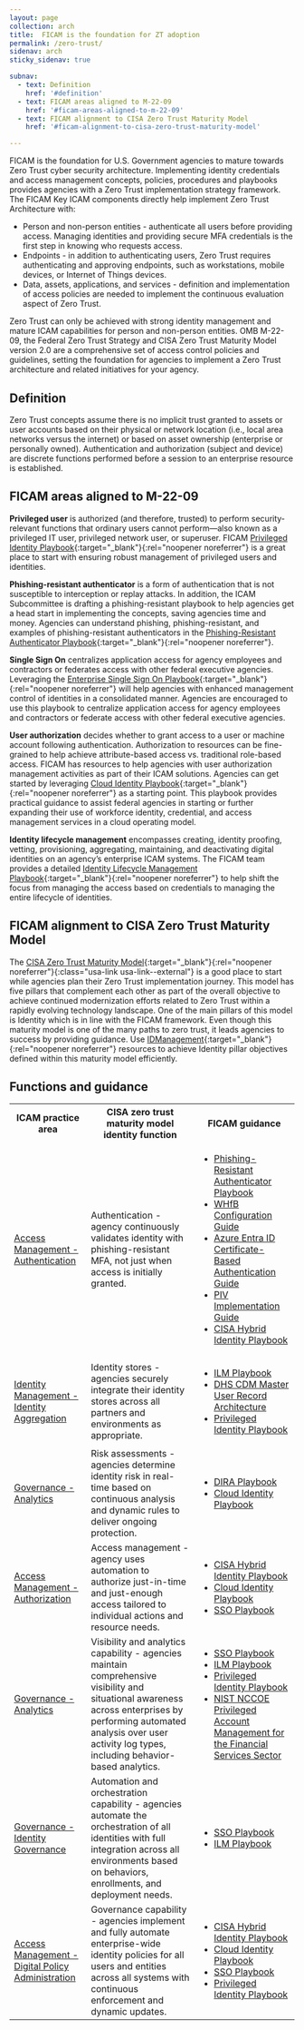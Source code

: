 ```yaml
---
layout: page
collection: arch
title:  FICAM is the foundation for ZT adoption
permalink: /zero-trust/
sidenav: arch
sticky_sidenav: true

subnav:
  - text: Definition
    href: '#definition'
  - text: FICAM areas aligned to M-22-09
    href: '#ficam-areas-aligned-to-m-22-09'
  - text: FICAM alignment to CISA Zero Trust Maturity Model
    href: '#ficam-alignment-to-cisa-zero-trust-maturity-model'

---
```


FICAM is the foundation for U.S. Government agencies to mature towards Zero Trust cyber security architecture. Implementing identity credentials and access management concepts, policies, procedures and playbooks provides agencies with a Zero Trust implementation strategy framework. The FICAM Key ICAM components directly help implement Zero Trust Architecture with:
 
  - Person and non-person entities - authenticate all users before providing access. Managing identities and providing secure MFA credentials is the first step in knowing who requests access.
  - Endpoints - in addition to authenticating users, Zero Trust requires authenticating and approving endpoints, such as workstations, mobile devices, or Internet of Things devices.
  - Data, assets, applications, and services - definition and implementation of access policies are needed to implement the continuous evaluation aspect of Zero Trust.

Zero Trust can only be achieved with strong identity management and mature ICAM capabilities for person and non-person entities.  OMB M-22-09, the Federal Zero Trust Strategy and CISA Zero Trust Maturity Model version 2.0 are a comprehensive set of access control policies and guidelines, setting the foundation for agencies to implement a Zero Trust architecture and related initiatives for your agency.

## Definition
Zero Trust concepts assume there is no implicit trust granted to assets or user accounts based on their physical or network location (i.e., local area networks versus the internet) or based on asset ownership (enterprise or personally owned). Authentication and authorization (subject and device) are discrete functions performed before a session to an enterprise resource is established.

## FICAM areas aligned to M-22-09
**Privileged user** is authorized (and therefore, trusted) to perform security-relevant functions that ordinary users cannot perform—also known as a privileged IT user, privileged network user, or superuser. FICAM [Privileged Identity Playbook]({{site.baseurl}}/playbooks/pam/){:target="_blank"}{:rel="noopener noreferrer"} is a great place to start with ensuring robust management of privileged users and identities.

**Phishing-resistant authenticator** is a form of authentication that is not susceptible to interception or replay attacks. In addition, the ICAM Subcommittee is drafting a phishing-resistant playbook to help agencies get a head start in implementing the concepts, saving agencies time and money. Agencies can understand phishing, phishing-resistant, and examples of phishing-resistant authenticators in the [Phishing-Resistant Authenticator Playbook]({{site.baseurl}}/playbooks/altauthn/){:target="_blank"}{:rel="noopener noreferrer"}.

**Single Sign On** centralizes application access for agency employees and contractors or federates access with other federal executive agencies. Leveraging the [Enterprise Single Sign On Playbook]({{site.baseurl}}/playbooks/sso/){:target="_blank"}{:rel="noopener noreferrer"} will help agencies with enhanced management control of identities in a consolidated manner. Agencies are encouraged to use this playbook to centralize application access for agency employees and contractors or federate access with other federal executive agencies.

**User authorization** decides whether to grant access to a user or machine account following authentication. Authorization to resources can be fine-grained to help achieve attribute-based access vs. traditional role-based access. FICAM has resources to help agencies with user authorization management activities as part of their ICAM solutions. Agencies can get started by leveraging [Cloud Identity Playbook]({{site.baseurl}}/playbooks/cloud/){:target="_blank"}{:rel="noopener noreferrer"} as a starting point. This playbook provides practical guidance to assist federal agencies in starting or further expanding their use of workforce identity, credential, and access management services in a cloud operating model.

**Identity lifecycle management** encompasses creating, identity proofing, vetting, provisioning, aggregating, maintaining, and deactivating digital identities on an agency’s enterprise ICAM systems. The FICAM team provides a detailed [Identity Lifecycle Management Playbook]({{site.baseurl}}/playbooks/ilm/){:target="_blank"}{:rel="noopener noreferrer"} to help shift the focus from managing the access based on credentials to managing the entire lifecycle of identities.

 
## FICAM alignment to CISA Zero Trust Maturity Model

The [CISA Zero Trust Maturity Model](https://www.cisa.gov/sites/default/files/2023-04/zero_trust_maturity_model_v2_508.pdf){:target="_blank"}{:rel="noopener noreferrer"}{:class="usa-link usa-link--external"} is a good place to start while agencies plan their Zero Trust implementation journey. This model has five pillars that complement each other as part of the overall objective to achieve continued modernization efforts related to Zero Trust within a rapidly evolving technology landscape. One of the main pillars of this model is Identity which is in line with the FICAM framework. Even though this maturity model is one of the many paths to zero trust, it leads agencies to success by providing guidance. Use [IDManagement]({{site.baseurl}}){:target="_blank"}{:rel="noopener noreferrer"} resources to achieve Identity pillar objectives defined within this maturity model efficiently.

## Functions and guidance

  <table> 
    <tr>
      <th><strong>ICAM practice area</strong></th>
      <th><strong>CISA zero trust maturity model identity function</strong></th>
      <th><strong>FICAM guidance</strong></th>
    </tr>
    <tr>
      <td><a class="usa-link usa-link--external" class="usa-link" href="https://www.idmanagement.gov/arch/#access-management" target="_blank" rel="noopener noreferrer">Access Management - Authentication</a></td>
      <td>Authentication - agency continuously validates identity with phishing-resistant MFA, not just when access is initially granted.</td>
      <td>
        <ul>
          <li><a class="usa-link usa-link--external" class="usa-link" href="https://www.idmanagement.gov/playbooks/altauthn/" target="_blank" rel="noopener noreferrer">Phishing-Resistant Authenticator Playbook</a></li>
          <li><a class="usa-link usa-link--external" class="usa-link" href="https://www.idmanagement.gov/implement/whfb/" target="_blank" rel="noopener noreferrer">WHfB Configuration Guide</a></li>
          <li><a class="usa-link usa-link--external" class="usa-link" href="https://www.idmanagement.gov/implement/cba-azure/" target="_blank" rel="noopener noreferrer">Azure Entra ID Certificate-Based Authentication Guide</li>
          <li><a class="usa-link usa-link--external" class="usa-link" href="https://www.idmanagement.gov/implement/scl-windows/" target="_blank" rel="noopener noreferrer">PIV Implementation Guide</a></li>
          <li><a class="usa-link usa-link--external" class="usa-link" href="https://www.cisa.gov/sites/default/files/2023-03/csso-scuba-guidance_document-hybrid_identity_solutions_architecture-2023.03.14-final.pdf" target="_blank" rel="noopener noreferrer">CISA Hybrid Identity Playbook</a></li>
        </ul>
      </td>
    </tr>
    <tr>
      <td><a class="usa-link usa-link--external" class="usa-link" href="https://www.idmanagement.gov/arch/#identity-management" target="_blank" rel="noopener noreferrer">Identity Management - Identity Aggregation</a></td>
      <td>Identity stores - agencies securely integrate their identity stores across all partners and environments as appropriate.</td>
      <td>
          <p>
          <ul>
            <li><a class="usa-link usa-link--external" class="usa-link" href="https://www.idmanagement.gov/playbooks/ilm/" target="_blank" rel="noopener noreferrer">ILM Playbook</a></li>
            <li><a class="usa-link usa-link--external" class="usa-link" href="https://www.cisa.gov/resources-tools/programs/continuous-diagnostics-and-mitigation-cdm-program/program-approved-products-list-apl" target="_blank" rel="noopener noreferrer">DHS CDM Master User Record Architecture</a></li>
            <li><a class="usa-link usa-link--external" class="usa-link" href="https://www.idmanagement.gov/playbooks/pam/" target="_blank" rel="noopener noreferrer">Privileged Identity Playbook</a></li>
          </ul>
          </p>
      </td>
    </tr>
    <tr>
      <td><a class="usa-link usa-link--external" class="usa-link" href="https://www.idmanagement.gov/arch/#governance" target="_blank" rel="noopener noreferrer">Governance - Analytics</a></td>
      <td>Risk assessments - agencies determine identity risk in real-time based on continuous analysis and dynamic rules to deliver ongoing protection.</td>
      <td>
        <ul>
          <li><a class="usa-link usa-link--external" class="usa-link" href="https://www.idmanagement.gov/playbooks/dira/" target="_blank" rel="noopener noreferrer">DIRA Playbook</a></li>
          <li><a class="usa-link usa-link--external" class="usa-link" href="https://www.idmanagement.gov/playbooks/cloud/" target="_blank" rel="noopener noreferrer">Cloud Identity Playbook</a></li>
        </ul>
      </td>
    </tr>
    <tr>
      <td><a class="usa-link usa-link--external" class="usa-link" href="https://www.idmanagement.gov/arch/#access-management" target="_blank" rel="noopener noreferrer">Access Management - Authorization</a></td>
      <td>Access management - agency uses automation to authorize just-in-time and just-enough access tailored to individual actions and resource needs.</td>
      <td>
        <ul>
          <li><a class="usa-link usa-link--external" class="usa-link" href="https://www.cisa.gov/sites/default/files/2023-03/csso-scuba-guidance_document-hybrid_identity_solutions_architecture-2023.03.14-final.pdf" target="_blank" rel="noopener noreferrer">CISA Hybrid Identity Playbook</a></li>
          <li><a class="usa-link usa-link--external" class="usa-link" href="https://www.idmanagement.gov/playbooks/cloud/" target="_blank" rel="noopener noreferrer">Cloud Identity Playbook</a></li>
          <li><a class="usa-link usa-link--external" class="usa-link" href="https://www.idmanagement.gov/playbooks/sso/" target="_blank" rel="noopener noreferrer">SSO Playbook</a></li>
        </ul>
      </td>
    </tr>
    <tr>
      <td><a class="usa-link usa-link--external" class="usa-link" href="https://www.idmanagement.gov/arch/#governance" target="_blank" rel="noopener noreferrer">Governance - Analytics</a></td>
      <td>Visibility and analytics capability - agencies maintain comprehensive visibility and situational awareness across enterprises by performing automated analysis over user activity log types, including behavior-based analytics.</td>
      <td>
        <ul>
          <li><a class="usa-link usa-link--external" class="usa-link" href="https://www.idmanagement.gov/playbooks/sso/" target="_blank" rel="noopener noreferrer">SSO Playbook</a></li>
          <li><a class="usa-link usa-link--external" class="usa-link" href="https://www.idmanagement.gov/playbooks/ilm/" target="_blank" rel="noopener noreferrer">ILM Playbook</a></li>
          <li><a class="usa-link usa-link--external" class="usa-link" href="https://www.idmanagement.gov/playbooks/pam/" target="_blank" rel="noopener noreferrer">Privileged Identity Playbook</a></li>
          <li><a class="usa-link usa-link--external" class="usa-link" href="https://www.nccoe.nist.gov/financial-services/privileged-account-management" target="_blank" rel="noopener noreferrer">NIST NCCOE Privileged Account Management for the Financial Services Sector</a></li>
        </ul>
      </td>
    </tr>
    <tr>
      <td><a class="usa-link usa-link--external" class="usa-link" href="https://www.idmanagement.gov/arch/#governance" target="_blank" rel="noopener noreferrer">Governance - Identity Governance</a></td>
      <td>Automation and orchestration capability - agencies automate the orchestration of all identities with full integration across all environments based on behaviors, enrollments, and deployment needs.</td>
      <td>
        <ul>
          <li><a class="usa-link usa-link--external" class="usa-link" href="https://www.idmanagement.gov/playbooks/sso/" target="_blank" rel="noopener noreferrer">SSO Playbook</a></li>
          <li><a class="usa-link usa-link--external" class="usa-link" href="https://www.idmanagement.gov/playbooks/ilm/" target="_blank" rel="noopener noreferrer">ILM Playbook</a></li>
        </ul>
      </td>
    </tr>
    <tr>
      <td><a class="usa-link usa-link--external" class="usa-link" href="https://www.idmanagement.gov/arch/#access-management" target="_blank" rel="noopener noreferrer">Access Management - Digital Policy Administration</a></td>
      <td>Governance capability - agencies implement and fully automate enterprise-wide identity policies for all users and entities across all systems with continuous enforcement and dynamic updates.</td>
      <td>
        <ul>
          <li><a class="usa-link usa-link--external" class="usa-link" href="https://www.cisa.gov/sites/default/files/2023-03/csso-scuba-guidance_document-hybrid_identity_solutions_architecture-2023.03.14-final.pdf" target="_blank" rel="noopener noreferrer">CISA Hybrid Identity Playbook</a></li>
          <li><a class="usa-link usa-link--external" class="usa-link" href="https://www.idmanagement.gov/playbooks/cloud/" target="_blank" rel="noopener noreferrer">Cloud Identity Playbook</a></li>
          <li><a class="usa-link usa-link--external" class="usa-link" href="https://www.idmanagement.gov/playbooks/sso/" target="_blank" rel="noopener noreferrer">SSO Playbook</a></li>
          <li><a class="usa-link usa-link--external" class="usa-link" href="https://www.idmanagement.gov/playbooks/pam/" target="_blank" rel="noopener noreferrer">Privileged Identity Playbook</a></li>
        </ul>
      </td>
    </tr>
  </table> 


